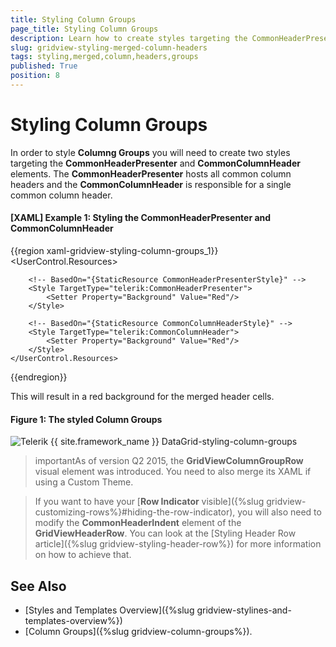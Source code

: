 ```yaml
---
title: Styling Column Groups
page_title: Styling Column Groups
description: Learn how to create styles targeting the CommonHeaderPresenter and CommonColumnHeader elements in order to style column groups in Telerik's {{ site.framework_name }} DataGrid.
slug: gridview-styling-merged-column-headers
tags: styling,merged,column,headers,groups
published: True
position: 8
---
```


# Styling Column Groups

In order to style **Columng Groups** you will need to create two styles targeting the **CommonHeaderPresenter** and **CommonColumnHeader** elements. The __CommonHeaderPresenter__ hosts all common column headers and the __CommonColumnHeader__ is responsible for a single common column header. 

#### __[XAML] Example 1: Styling the CommonHeaderPresenter and CommonColumnHeader__

{{region xaml-gridview-styling-column-groups_1}}
	<UserControl.Resources>
		<!-- If you use NoXaml dlls and the implicit styles theming you will need to set also the BasedOn property to the Style object-->

		<!-- BasedOn="{StaticResource CommonHeaderPresenterStyle}" -->
		<Style TargetType="telerik:CommonHeaderPresenter">
		    <Setter Property="Background" Value="Red"/>
		</Style>

		<!-- BasedOn="{StaticResource CommonColumnHeaderStyle}" -->
		<Style TargetType="telerik:CommonColumnHeader">
		    <Setter Property="Background" Value="Red"/>
		</Style>
	</UserControl.Resources>
{{endregion}}

This will result in a red background for the merged header cells.

#### __Figure 1: The styled Column Groups__

![Telerik {{ site.framework_name }} DataGrid-styling-column-groups](images/gridview-styling-column-groups.png)

>importantAs of version Q2 2015, the __GridViewColumnGroupRow__ visual element was introduced. You need to also merge its XAML if using a Custom Theme.

>If you want to have your [**Row Indicator** visible]({%slug gridview-customizing-rows%}#hiding-the-row-indicator), you will also need to modify the **CommonHeaderIndent** element of the **GridViewHeaderRow**. You can look at the [Styling Header Row article]({%slug gridview-styling-header-row%}) for more information on how to achieve that.

## See Also  
 * [Styles and Templates Overview]({%slug gridview-stylines-and-templates-overview%}) 
 * [Column Groups]({%slug gridview-column-groups%}).
